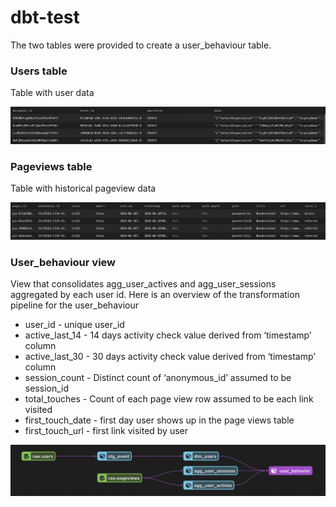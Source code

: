 # dbt-test

The two tables were provided to create a user_behaviour table.

### Users table 
 Table with user data
 
 <img src="users.png" />

### Pageviews table 
 Table with historical pageview data
 
 <img src="pageviews.png" />

### User_behaviour view
View that consolidates agg_user_actives and agg_user_sessions aggregated by each user id. Here is an overview of the transformation pipeline for the user_behaviour
 
* user_id - unique user_id
* active_last_14 - 14 days activity check value derived from ‘timestamp’ column 
* active_last_30 - 30 days activity check value derived from ‘timestamp’ column
* session_count - Distinct count of ‘anonymous_id’ assumed to be session_id
* total_touches - Count of each page view row assumed to be each link visited
* first_touch_date - first day user shows up in the page views table
* first_touch_url - first link visited by user

 
 <img src="lineage.png" />
